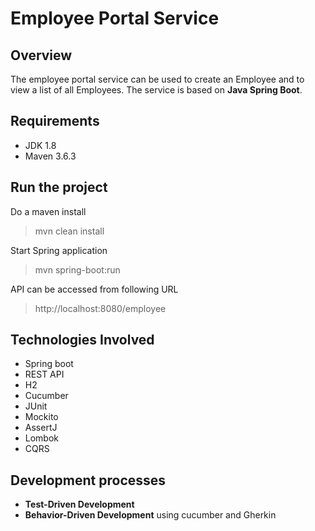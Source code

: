 # Employee Portal Service

## Overview
The employee portal service can be used to create an Employee and to view a list of all Employees. The service is based on **Java Spring Boot**. 

## Requirements
- JDK 1.8
- Maven 3.6.3

## Run the project
Do a maven install
> mvn clean install

Start Spring application
> mvn spring-boot:run

API can be accessed from following URL
> http://localhost:8080/employee

## Technologies Involved
- Spring boot
- REST API
- H2
- Cucumber
- JUnit 
- Mockito
- AssertJ
- Lombok
- CQRS

## Development processes
- **Test-Driven Development**
- **Behavior-Driven Development** using cucumber and Gherkin